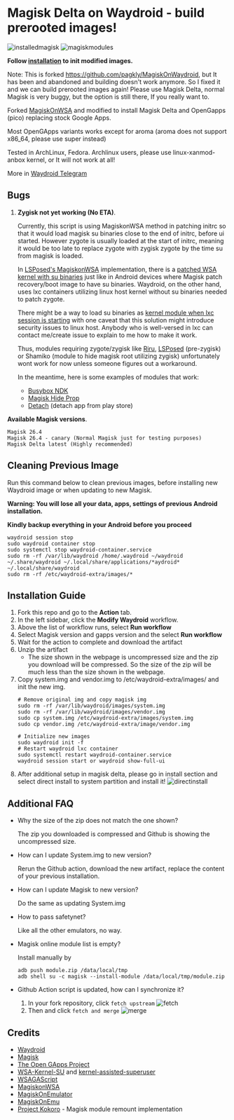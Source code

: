 # Magisk Delta on Waydroid - build prerooted images!

![installedmagisk](https://magiskwaydroid.fra1.digitaloceanspaces.com/installedmagisk.png)
![magiskmodules](https://magiskwaydroid.fra1.digitaloceanspaces.com/magiskmodules.png)

**Follow [installation](#installation-guide) to init modified images.**

Note: This is forked https://github.com/pagkly/MagiskOnWaydroid, but It has been and abandoned and building doesn't work anymore. So I fixed it and we can build prerooted images again! Please use Magisk Delta, normal Magisk is very buggy, but the option is still there, If you really want to.

Forked [MagiskOnWSA](https://github.com/LSPosed/MagiskOnWSA) and modified to install Magisk Delta and OpenGapps (pico) replacing stock Google Apps.

Most OpenGApps variants works except for aroma (aroma does not support x86_64, please use super instead)

Tested in ArchLinux, Fedora. Archlinux users, please use linux-xanmod-anbox kernel, or It will not work at all!

More in [Waydroid Telegram](https://t.me/WayDroid)

## Bugs
1. **Zygisk not yet working (No ETA)**.

    Currently, this script is using MagiskonWSA method in patching initrc so that it would load magisk su binaries close to the end of initrc, before ui started. However zygote is usually loaded at the start of initrc, meaning it would be too late to replace zygote with zygisk zygote by the time su from magisk is loaded. 
    
    In [LSPosed's MagiskonWSA](https://github.com/LSPosed/MagiskonWSA) implementation, there is a [patched WSA kernel with su binaries](https://github.com/LSPosed/WSA-Kernel-SU) just like in Android devices where Magisk patch recovery/boot image to have su binaries. Waydroid, on the other hand, uses lxc containers utilizing linux host kernel without su binaries needed to patch zygote.
    
    There might be a way to load su binaries as [kernel module when lxc session is starting](https://askubuntu.com/questions/314817/how-do-i-install-a-kernel-module-in-an-lxc-guest-machine) with one caveat that this solution might introduce security issues to linux host. Anybody who is well-versed in lxc can contact me/create issue to explain to me how to make it work.
    
    Thus, modules requiring zygote/zygisk like [Riru](https://github.com/RikkaApps/Riru), [LSPosed](https://github.com/LSPosed/LSPosed) (pre-zygisk) or Shamiko (module to hide magisk root utilizing zygisk) unfortunately wont work for now unless someone figures out a workaround.
    
    In the meantime, here is some examples of modules that work: 
    - [Busybox NDK](https://github.com/Magisk-Modules-Repo/busybox-ndk)
    - [Magisk Hide Prop](https://github.com/Magisk-Modules-Repo/MagiskHidePropsConf)
    - [Detach](https://github.com/Magisk-Modules-Repo/Detach) (detach app from play store)
    
    
**Available Magisk versions**.
    
    Magisk 26.4
    Magisk 26.4 - canary (Normal Magisk just for testing purposes)
    Magisk Delta latest (Highly recommended)

    
## Cleaning Previous Image
Run this command below to clean previous images, before installing new Waydroid image or when updating to new Magisk.

**Warning: You will lose all your data, apps, settings of previous Android installation.**

**Kindly backup everything in your Android before you proceed**
```shell
waydroid session stop
sudo waydroid container stop
sudo systemctl stop waydroid-container.service
sudo rm -rf /var/lib/waydroid /home/.waydroid ~/waydroid ~/.share/waydroid ~/.local/share/applications/*aydroid* ~/.local/share/waydroid
sudo rm -rf /etc/waydroid-extra/images/*
```
  
## Installation Guide

1. Fork this repo and go to the **Action** tab.
2. In the left sidebar, click the **Modify Waydroid** workflow.
3. Above the list of workflow runs, select **Run workflow**
4. Select Magisk version and gapps version and the select **Run workflow**
5. Wait for the action to complete and download the artifact
6. Unzip the artifact
    - The size shown in the webpage is uncompressed size and the zip you download will be compressed. So the size of the zip will be much less than the size shown in the webpage.
7. Copy system.img and vendor.img to /etc/waydroid-extra/images/ and init the new img.
    ```shell    
    # Remove original img and copy magisk img
    sudo rm -rf /var/lib/waydroid/images/system.img
    sudo rm -rf /var/lib/waydroid/images/vendor.img
    sudo cp system.img /etc/waydroid-extra/images/system.img
    sudo cp vendor.img /etc/waydroid-extra/image/vendor.img

    # Initialize new images
    sudo waydroid init -f
    # Restart waydroid lxc container
    sudo systemctl restart waydroid-container.service
    waydroid session start or waydroid show-full-ui
    ```
8. After additional setup in magisk delta, please go in install section and select direct install to system partition and install it!
  ![directinstall](https://magiskwaydroid.fra1.digitaloceanspaces.com/directinstallsystem.png)
      
## Additional FAQ

- Why the size of the zip does not match the one shown?

   The zip you downloaded is compressed and Github is showing the uncompressed size.
- How can I update System.img to new version?

    Rerun the Github action, download the new artifact, replace the content of your previous installation.
- How can I update Magisk to new version?

    Do the same as updating System.img
- How to pass safetynet?

    Like all the other emulators, no way.
- Magisk online module list is empty?

    Install manually by 
   
    ```shell
    adb push module.zip /data/local/tmp
    adb shell su -c magisk --install-module /data/local/tmp/module.zip
    ```

- Github Action script is updated, how can I synchronize it?

    1. In your fork repository, click `fetch upstream`
        ![fetch](https://docs.github.com/assets/cb-33284/images/help/repository/fetch-upstream-drop-down.png)
    1. Then and click `fetch and merge`
        ![merge](https://docs.github.com/assets/cb-128489/images/help/repository/fetch-and-merge-button.png)

## Credits
- [Waydroid](https://github.com/waydroid/waydroid)
- [Magisk](https://github.com/topjohnwu/Magisk)
- [The Open GApps Project](https://opengapps.org)
- [WSA-Kernel-SU](https://github.com/LSPosed/WSA-Kernel-SU) and [kernel-assisted-superuser](https://git.zx2c4.com/kernel-assisted-superuser/)
- [WSAGAScript](https://github.com/ADeltaX/WSAGAScript)
- [MagiskonWSA](https://github.com/LSPosed/MagiskonWSA)
- [MagiskOnEmulator](https://github.com/shakalaca/MagiskOnEmulator)
- [MagiskOnEmu](https://github.com/HuskyDG/MagiskOnEmu)
- [Project Kokoro](https://github.com/supremegamers/kokoro) - Magisk module remount implementation

